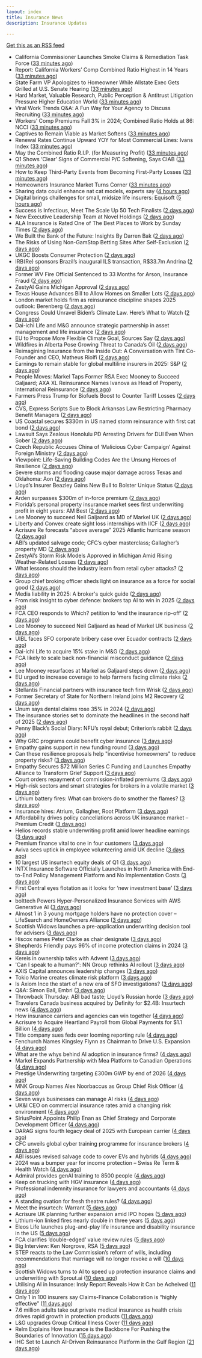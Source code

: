 ```yaml
---
layout: index
title: Insurance News
description: Insurance Updates

---
```


[Get this as an RSS feed](/insurance.rss)

<!-- news_marker starts -->
- California Commissioner Launches Smoke Claims & Remediation Task Force ([33 minutes ago](https://www.insurancejournal.com/magazines/mag-features/2025/06/02/825573.htm))
- Report: California Workers’ Comp Combined Ratio Highest in 14 Years ([33 minutes ago](https://www.insurancejournal.com/magazines/mag-features/2025/06/02/825572.htm))
- State Farm VP Apologizes to Homeowner While Allstate Exec Gets Grilled at U.S. Senate Hearing ([33 minutes ago](https://www.insurancejournal.com/magazines/mag-features/2025/06/02/825571.htm))
- Hard Market, Valuable Research, Public Perception & Antitrust Litigation Pressure Higher Education World ([33 minutes ago](https://www.insurancejournal.com/magazines/mag-features/2025/06/02/825570.htm))
- Viral Work Trends Q&A: A Fun Way for Your Agency to Discuss Recruiting ([33 minutes ago](https://www.insurancejournal.com/magazines/mag-features/2025/06/02/825569.htm))
- Workers’ Comp Premiums Fall 3% in 2024; Combined Ratio Holds at 86: NCCI ([33 minutes ago](https://www.insurancejournal.com/magazines/mag-features/2025/06/02/825568.htm))
- Captives to Remain Viable as Market Softens ([33 minutes ago](https://www.insurancejournal.com/magazines/mag-features/2025/06/02/825565.htm))
- Renewal Rates Continue Upward YOY for Most Commercial Lines: Ivans Index ([33 minutes ago](https://www.insurancejournal.com/magazines/mag-features/2025/06/02/825564.htm))
- May the Combined Ratio R.I.P. (for Measuring Profit) ([33 minutes ago](https://www.insurancejournal.com/magazines/mag-features/2025/06/02/825563.htm))
- Q1 Shows ‘Clear’ Signs of Commercial P/C Softening, Says CIAB ([33 minutes ago](https://www.insurancejournal.com/magazines/mag-features/2025/06/02/825561.htm))
- How to Keep Third-Party Events from Becoming First-Party Losses ([33 minutes ago](https://www.insurancejournal.com/magazines/mag-features/2025/06/02/825560.htm))
- Homeowners Insurance Market Turns Corner ([33 minutes ago](https://www.insurancejournal.com/magazines/mag-editorsnote/2025/06/02/825559.htm))
- Sharing data could enhance nat cat models, experts say ([4 hours ago](https://www.dig-in.com/news/sharing-data-could-enhance-nat-cat-models-experts-say))
- Digital brings challenges for small, midsize life insurers: Equisoft ([5 hours ago](https://www.dig-in.com/news/digital-brings-challenges-for-small-midsize-life-insurers-equisoft))
- Success is Infectious, Meet The Scale Up 50 Tech Finalists ([2 days ago](https://insurance-edge.net/2025/05/30/success-is-infectious-meet-the-scale-up-50-tech-finalists/))
- New Executive Leadership Team at Novel Holdings ([2 days ago](https://insurance-edge.net/2025/05/30/new-executive-leadership-team-at-novel-holdings/))
- ALA Insurance is Rated One of The Best Places to Work by Sunday Times ([2 days ago](https://insurance-edge.net/2025/05/30/ala-insurance-is-rated-one-of-the-best-places-to-work-by-sunday-times/))
- We Built the Bank of the Future: Insights By Darren Bak ([2 days ago](https://insurance-edge.net/2025/05/30/we-built-the-bank-of-the-future-insights-by-darren-bak/))
- The Risks of Using Non-GamStop Betting Sites After Self-Exclusion ([2 days ago](https://insurance-edge.net/2025/05/30/the-risks-of-using-non-gamstop-betting-sites-after-self-exclusion/))
- UKGC Boosts Consumer Protection ([2 days ago](https://insurance-edge.net/2025/05/30/ukgc-boosts-consumer-protection/))
- IRB(Re) sponsors Brazil’s inaugural ILS transaction, R$33.7m Andrina ([2 days ago](https://www.reinsurancene.ws/irbre-sponsors-brazils-inaugural-ils-transaction-r33-7m-andrina/))
- Former WV Fire Official Sentenced to 33 Months for Arson, Insurance Fraud ([2 days ago](https://www.insurancejournal.com/news/southeast/2025/05/30/825740.htm))
- ZestyAI Gains Michigan Approval ([2 days ago](https://www.insurancejournal.com/news/midwest/2025/05/30/825745.htm))
- Texas House Advances Bill to Allow Homes on Smaller Lots ([2 days ago](https://www.insurancejournal.com/news/southcentral/2025/05/30/825741.htm))
- London market holds firm as reinsurance discipline shapes 2025 outlook: Berenberg ([2 days ago](https://www.reinsurancene.ws/london-market-holds-firm-as-reinsurance-discipline-shapes-2025-outlook-berenberg/))
- Congress Could Unravel Biden’s Climate Law. Here’s What to Watch ([2 days ago](https://www.insurancejournal.com/news/national/2025/05/30/825735.htm))
- Dai-ichi Life and M&G announce strategic partnership in asset management and life insurance ([2 days ago](https://www.reinsurancene.ws/dai-ichi-life-and-mg-announce-strategic-partnership-in-asset-management-and-life-insurance/))
- EU to Propose More Flexible Climate Goal, Sources Say ([2 days ago](https://www.insurancejournal.com/news/international/2025/05/30/825731.htm))
- Wildfires in Alberta Pose Growing Threat to Canada’s Oil ([2 days ago](https://www.insurancejournal.com/news/international/2025/05/30/825724.htm))
- Reimagining Insurance from the Inside Out: A Conversation with Tint Co-Founder and CEO, Matheus Riolfi ([2 days ago](https://www.insurtechinsights.com/reimagining-insurance-from-the-inside-out-a-conversation-with-tint-co-founder-and-ceo-matheus-riolfi/))
- Earnings to remain stable for global multiline insurers in 2025: S&P ([2 days ago](https://www.reinsurancene.ws/earnings-to-remain-stable-for-global-multiline-insurers-in-2025-sp/))
- People Moves: Markel Taps Former RSA Exec Mooney to Succeed Galjaard; AXA XL Reinsurance Names Ivanova as Head of Property, International Reinsurance ([2 days ago](https://www.insurancejournal.com/news/international/2025/05/30/825701.htm))
- Farmers Press Trump for Biofuels Boost to Counter Tariff Losses ([2 days ago](https://www.insurancejournal.com/news/midwest/2025/05/30/825702.htm))
- CVS, Express Scripts Sue to Block Arkansas Law Restricting Pharmacy Benefit Managers ([2 days ago](https://www.insurancejournal.com/news/southcentral/2025/05/30/825696.htm))
- US Coastal secures $330m in US named storm reinsurance with first cat bond ([2 days ago](https://www.reinsurancene.ws/us-coastal-secures-330m-in-us-named-storm-reinsurance-with-first-cat-bond/))
- Lawsuit Says Zealous Honolulu PD Arresting Drivers for DUI Even When Sober ([2 days ago](https://www.insurancejournal.com/news/west/2025/05/30/825693.htm))
- Czech Republic Accuses China of ‘Malicious Cyber Campaign’ Against Foreign Ministry ([2 days ago](https://www.insurancejournal.com/news/international/2025/05/30/825682.htm))
- Viewpoint: Life-Saving Building Codes Are the Unsung Heroes of Resilience ([2 days ago](https://www.insurancejournal.com/news/national/2025/05/30/825672.htm))
- Severe storms and flooding cause major damage across Texas and Oklahoma: Aon ([2 days ago](https://www.reinsurancene.ws/severe-storms-and-flooding-cause-major-damage-across-texas-and-oklahoma-aon/))
- Lloyd’s Insurer Beazley Gains New Bull to Bolster Unique Status ([2 days ago](https://www.insurancejournal.com/news/international/2025/05/30/825663.htm))
- Arden surpasses $300m of in-force premium ([2 days ago](https://www.reinsurancene.ws/arden-surpasses-300m-of-in-force-premium/))
- Florida’s personal property insurance market sees first underwriting profit in eight years: AM Best ([2 days ago](https://www.reinsurancene.ws/floridas-personal-property-insurance-market-sees-first-underwriting-profit-in-eight-years-am-best/))
- Lee Mooney to succeed Neil Galjaard as MD of Markel UK ([2 days ago](https://www.reinsurancene.ws/lee-mooney-to-succeed-neil-galjaard-as-md-of-markel-uk/))
- Liberty and Convex create sight loss internships with IICF ([2 days ago](https://www.postonline.co.uk/people/7957838/liberty-and-convex-create-sight-loss-internships-with-iicf))
- Acrisure Re forecasts “above average” 2025 Atlantic hurricane season ([2 days ago](https://www.reinsurancene.ws/acrisure-re-forecasts-above-average-2025-atlantic-hurricane-season/))
- ABI’s updated salvage code; CFC’s cyber masterclass; Gallagher’s property MD ([2 days ago](https://www.postonline.co.uk/news/7957830/abis-updated-salvage-code-cfcs-cyber-masterclass-gallaghers-property-md))
- ZestyAI’s Storm Risk Models Approved in Michigan Amid Rising Weather-Related Losses ([2 days ago](https://www.insurtechinsights.com/zestyais-storm-risk-models-approved-in-michigan-amid-rising-weather-related-losses/))
- What lessons should the industry learn from retail cyber attacks? ([2 days ago](https://www.postonline.co.uk/technology/7957834/what-lessons-should-the-industry-learn-from-retail-cyber-attacks))
- Group chief broking officer sheds light on insurance as a force for social good ([2 days ago](https://www.insurancebusinessmag.com/uk/news/breaking-news/group-chief-broking-officer-sheds-light-on-insurance-as-a-force-for-social-good-537472.aspx))
- Media liability in 2025: A broker's quick guide ([2 days ago](https://www.insurancebusinessmag.com/uk/news/professional-liability/media-liability-in-2025-a-brokers-quick-guide-537471.aspx))
- From risk insight to cyber defence: brokers tap AI to win in 2025 ([2 days ago](https://www.insurancebusinessmag.com/uk/news/technology/from-risk-insight-to-cyber-defence-brokers-tap-ai-to-win-in-2025-537470.aspx))
- FCA CEO responds to Which? petition to ‘end the insurance rip-off’ ([2 days ago](https://www.postonline.co.uk/news/7957839/fca-ceo-responds-to-which-petition-to-end-the-insurance-rip-off))
- Lee Mooney to succeed Neil Galjaard as head of Markel UK business ([2 days ago](https://www.insurancebusinessmag.com/uk/news/breaking-news/lee-mooney-to-succeed-neil-galjaard-as-head-of-markel-uk-business-537469.aspx))
- UIBL faces SFO corporate bribery case over Ecuador contracts ([2 days ago](https://www.insurancebusinessmag.com/uk/news/breaking-news/uibl-faces-sfo-corporate-bribery-case-over-ecuador-contracts-537468.aspx))
- Dai-ichi Life to acquire 15% stake in M&G ([2 days ago](https://www.insurancebusinessmag.com/uk/news/breaking-news/daiichi-life-to-acquire-15-stake-in-mandg-537467.aspx))
- FCA likely to scale back non-financial misconduct guidance ([2 days ago](https://www.postonline.co.uk/regulation/7957826/fca-likely-to-scale-back-non-financial-misconduct-guidance))
- Lee Mooney resurfaces at Markel as Galjaard steps down ([2 days ago](https://www.postonline.co.uk/news/7957836/lee-mooney-resurfaces-at-markel-as-galjaard-steps-down))
- EU urged to increase coverage to help farmers facing climate risks ([2 days ago](https://www.insurancebusinessmag.com/uk/news/environmental/eu-urged-to-increase-coverage-to-help-farmers-facing-climate-risks-537453.aspx))
- Stellantis Financial partners with insurance tech firm Wrisk ([2 days ago](https://www.insurancebusinessmag.com/uk/news/auto-motor/stellantis-financial-partners-with-insurance-tech-firm-wrisk-537452.aspx))
- Former Secretary of State for Northern Ireland joins M2 Recovery ([2 days ago](https://www.insurancebusinessmag.com/uk/news/breaking-news/former-secretary-of-state-for-northern-ireland-joins-m2-recovery-537451.aspx))
- Unum says dental claims rose 35% in 2024 ([2 days ago](https://www.insurancebusinessmag.com/uk/news/life-insurance/unum-says-dental-claims-rose-35-in-2024-537450.aspx))
- The insurance stories set to dominate the headlines in the second half of 2025 ([2 days ago](https://www.postonline.co.uk/commercial/7957828/the-insurance-stories-set-to-dominate-the-headlines-in-the-second-half-of-2025))
- Penny Black’s Social Diary: NFU’s royal debut; Criterion’s rabbit ([2 days ago](https://www.postonline.co.uk/people/7957615/penny-black%E2%80%99s-social-diary-nfu%E2%80%99s-royal-debut-criterion%E2%80%99s-rabbit))
- Why GRC programs could benefit cyber insurance ([3 days ago](https://www.dig-in.com/opinion/why-grc-programs-could-benefit-cyber-insurance))
- Empathy gains support in new funding round ([3 days ago](https://www.dig-in.com/news/empathy-gains-support-in-new-funding-round))
- Can these resilience proposals help "incentivise homeowners" to reduce property risks? ([3 days ago](https://www.insurancebusinessmag.com/uk/news/property-insurance/can-these-resilience-proposals-help-incentivise-homeowners-to-reduce-property-risks-537412.aspx))
- Empathy Secures $72 Million Series C Funding and Launches Empathy Alliance to Transform Grief Support ([3 days ago](https://www.insurtechinsights.com/empathy-secures-72-million-series-c-funding-and-launches-empathy-alliance-to-transform-grief-support/))
- Court orders repayment of commission-inflated premiums ([3 days ago](https://www.postonline.co.uk/commercial/7957833/court-orders-repayment-of-commission-inflated-premiums))
- High-risk sectors and smart strategies for brokers in a volatile market ([3 days ago](https://www.insurancebusinessmag.com/uk/news/breaking-news/highrisk-sectors-and-smart-strategies-for-brokers-in-a-volatile-market-537319.aspx))
- Lithium battery fires: What can brokers do to smother the flames? ([3 days ago](https://www.insurancebusinessmag.com/uk/news/auto-motor/lithium-battery-fires-what-can-brokers-do-to-smother-the-flames-537318.aspx))
- Insurance hires: Atrium, Gallagher, Root Platform ([3 days ago](https://www.insurancebusinessmag.com/uk/news/breaking-news/insurance-hires-atrium-gallagher-root-platform-537317.aspx))
- Affordability drives policy cancellations across UK insurance market – Premium Credit ([3 days ago](https://www.insurancebusinessmag.com/uk/news/auto-motor/affordability-drives-policy-cancellations-across-uk-insurance-market--premium-credit-537316.aspx))
- Helios records stable underwriting profit amid lower headline earnings ([3 days ago](https://www.insurancebusinessmag.com/uk/news/breaking-news/helios-records-stable-underwriting-profit-amid-lower-headline-earnings-537315.aspx))
- Premium finance vital to one in four customers ([3 days ago](https://www.postonline.co.uk/personal/7957831/premium-finance-vital-to-one-in-four-customers))
- Aviva sees uptick in employee volunteering amid UK decline ([3 days ago](https://www.postonline.co.uk/people/7957801/aviva-sees-uptick-in-employee-volunteering-amid-uk-decline))
- 10 largest US insurtech equity deals of Q1 ([3 days ago](https://www.dig-in.com/list/10-largest-us-insurtech-equity-deals-of-q1))
- INTX Insurance Software Officially Launches in North America with End-to-End Policy Management Platform and No Implementation Costs ([3 days ago](https://www.insurtechinsights.com/intx-insurance-software-officially-launches-in-north-america-with-end-to-end-policy-management-platform-and-no-implementation-costs/))
- First Central eyes flotation as it looks for ‘new investment base’ ([3 days ago](https://www.postonline.co.uk/news/7957822/first-central-eyes-flotation-as-it-looks-for-%E2%80%98new-investment-base%E2%80%99))
- bolttech Powers Hyper-Personalized Insurance Services with AWS Generative AI ([3 days ago](https://www.insurtechinsights.com/bolttech-powers-hyper-personalized-insurance-services-with-aws-generative-ai/))
- Almost 1 in 3 young mortgage holders have no protection cover – LifeSearch and HomeOwners Alliance ([3 days ago](https://ifamagazine.com/almost-1-in-3-young-mortgage-holders-have-no-protection-cover-lifesearch-and-homeowners-alliance/))
- Scottish Widows launches a pre-application underwriting decision tool for advisers ([3 days ago](https://ifamagazine.com/scottish-widows-launches-a-pre-application-underwriting-decision-tool-for-advisers/))
- Hiscox names Peter Clarke as chair designate ([3 days ago](https://www.postonline.co.uk/news/7957829/hiscox-names-peter-clarke-as-chair-designate))
- Shepherds Friendly pays 96% of income protection claims in 2024 ([3 days ago](https://ifamagazine.com/shepherds-friendly-pays-96-of-income-protection-claims-in-2024/))
- Kereis in ownership talks with Advent ([3 days ago](https://www.insurancebusinessmag.com/uk/news/breaking-news/kereis-in-ownership-talks-with-advent-537286.aspx))
- 'Can I speak to a human?': NN Group rethinks AI rollout ([3 days ago](https://www.insurancebusinessmag.com/uk/news/technology/can-i-speak-to-a-human-nn-group-rethinks-ai-rollout-537285.aspx))
- AXIS Capital announces leadership changes ([3 days ago](https://www.insurancebusinessmag.com/uk/news/breaking-news/axis-capital-announces-leadership-changes-537284.aspx))
- Tokio Marine creates climate risk platform ([3 days ago](https://www.insurancebusinessmag.com/uk/news/environmental/tokio-marine-creates-climate-risk-platform-537283.aspx))
- Is Axiom Ince the start of a new era of SFO investigations? ([3 days ago](https://www.postonline.co.uk/broker/7957763/is-axiom-ince-the-start-of-a-new-era-of-sfo-investigations))
- Q&A: Simon Ball, Embri ([3 days ago](https://www.postonline.co.uk/technology/7957476/qa-simon-ball-embri))
- Throwback Thursday: ABI bad taste; Lloyd’s Russian horde ([3 days ago](https://www.postonline.co.uk/lloyd%E2%80%99slondon/7956606/throwback-thursday-abi-bad-taste-lloyd%E2%80%99s-russian-horde))
- Travelers Canada business acquired by Definity for $2.4B: Insurtech news ([4 days ago](https://www.dig-in.com/news/travelers-canada-acquired-by-definity-2-4b-insurtech-news))
- How insurance carriers and agencies can win together ([4 days ago](https://www.dig-in.com/opinion/how-insurance-carriers-and-agencies-can-win-together))
- Acrisure to Acquire Heartland Payroll from Global Payments for $1.1 Billion ([4 days ago](https://www.insurtechinsights.com/acrisure-to-acquire-heartland-payroll-from-global-payments-for-1-1-billion/))
- Title company sues feds over looming reporting rule ([4 days ago](https://www.dig-in.com/news/title-company-sues-feds-over-looming-reporting-rule))
- Fenchurch Names Kingsley Flynn as Chairman to Drive U.S. Expansion ([4 days ago](https://www.insurtechinsights.com/fenchurch-names-kingsley-flynn-as-chairman-to-drive-u-s-expansion/))
- What are the whys behind AI adoption in insurance firms? ([4 days ago](https://www.dig-in.com/news/what-are-the-whys-behind-ai-adoption-in-insurance-firms))
- Markel Expands Partnership with Mea Platform to Canadian Operations ([4 days ago](https://www.insurtechinsights.com/markel-expands-partnership-with-mea-platform-to-canadian-operations/))
- Prestige Underwriting targeting £300m GWP by end of 2026 ([4 days ago](https://www.postonline.co.uk/news/7957825/prestige-underwriting-targeting-%C2%A3300m-gwp-by-end-of-2026))
- MNK Group Names Alex Noorbaccus as Group Chief Risk Officer ([4 days ago](https://www.insurtechinsights.com/mnk-group-names-alex-noorbaccus-as-group-chief-risk-officer/))
- Seven ways businesses can manage AI risks ([4 days ago](https://www.insurancebusinessmag.com/uk/news/cyber/seven-ways-businesses-can-manage-ai-risks-537188.aspx))
- UK&I CEO on commercial insurance rates amid a changing risk environment ([4 days ago](https://www.insurancebusinessmag.com/uk/news/breaking-news/ukandi-ceo-on-commercial-insurance-rates-amid-a-changing-risk-environment-537187.aspx))
- SiriusPoint Appoints Philip Enan as Chief Strategy and Corporate Development Officer ([4 days ago](https://www.insurtechinsights.com/siriuspoint-appoints-philip-enan-as-chief-strategy-and-corporate-development-officer/))
- DARAG signs fourth legacy deal of 2025 with European carrier ([4 days ago](https://www.insurancebusinessmag.com/uk/news/breaking-news/darag-signs-fourth-legacy-deal-of-2025-with-european-carrier-537184.aspx))
- CFC unveils global cyber training programme for insurance brokers ([4 days ago](https://www.insurancebusinessmag.com/uk/news/cyber/cfc-unveils-global-cyber-training-programme-for-insurance-brokers-537183.aspx))
- ABI issues revised salvage code to cover EVs and hybrids ([4 days ago](https://www.insurancebusinessmag.com/uk/news/auto-motor/abi-issues-revised-salvage-code-to-cover-evs-and-hybrids-537182.aspx))
- 2024 was a bumper year for income protection – Swiss Re Term & Health Watch ([4 days ago](https://ifamagazine.com/2024-was-a-bumper-year-for-income-protection-swiss-re-term-health-watch/))
- Admiral provides genAI training to 8500 people ([4 days ago](https://www.postonline.co.uk/technology/7957819/admiral-provides-genai-training-to-8500-people))
- Keep on trucking with HGV insurance ([4 days ago](https://www.postonline.co.uk/commercial/7957551/keep-on-trucking-with-hgv-insurance))
- Professional indemnity insurance for lawyers and accountants ([4 days ago](https://www.postonline.co.uk/commercial/7957725/professional-indemnity-insurance-for-lawyers-and-accountants))
- A standing ovation for fresh theatre rules? ([4 days ago](https://www.postonline.co.uk/commercial/7957410/a-standing-ovation-for-fresh-theatre-rules))
- Meet the insurtech: Warrant ([5 days ago](https://www.dig-in.com/news/meet-the-insurtech-warrant))
- Acrisure UK planning further expansion amid IPO hopes ([5 days ago](https://www.postonline.co.uk/news/7957733/acrisure-uk-planning-further-expansion-amid-ipo-hopes))
- Lithium-ion linked fires nearly double in three years ([5 days ago](https://www.postonline.co.uk/personal/7957821/lithium-ion-linked-fires-nearly-double-in-three-years))
- Eleos Life launches plug-and-play life insurance and disability insurance in the US ([5 days ago](https://ifamagazine.com/eleos-life-launches-plug-and-play-life-insurance-and-disability-insurance-in-the-us/))
- FCA clarifies ‘double-edged’ value review rules ([5 days ago](https://www.postonline.co.uk/regulation/7957818/fca-clarifies-%E2%80%98double-edged%E2%80%99-value-review-rules))
- Big Interview: Ken Norgrove, RSA ([5 days ago](https://www.postonline.co.uk/commercial/7957757/big-interview-ken-norgrove-rsa))
- STEP reacts to the Law Commission’s reform of wills, including recommendations that marriage will no longer revoke a will ([10 days ago](https://ifamagazine.com/step-reacts-to-the-law-commissions-reform-of-wills-including-recommendations-that-marriage-will-no-longer-revoke-a-will/))
- Scottish Widows turns to AI to speed up protection insurance claims and underwriting with Sprout.ai ([10 days ago](https://ifamagazine.com/scottish-widows-turns-to-ai-to-speed-up-protection-insurance-claims-and-underwriting-with-sprout-ai/))
- Utilising AI in Insurance: Insly Report Reveals How it Can be Acheived ([11 days ago](https://thefintechtimes.com/utilising-ai-in-insurance-insly-report-reveals-how-it-can-be-acheived/))
- Only 1 in 100 insurers say Claims-Finance Collaboration is “highly effective” ([11 days ago](https://ifamagazine.com/only-1-in-100-insurers-say-claims-finance-collaboration-is-highly-effective/))
- 7.6 million adults take out private medical insurance as health crisis drives rapid growth in protection products ([11 days ago](https://ifamagazine.com/7-6-million-adults-take-out-private-medical-insurance-as-health-crisis-drives-rapid-growth-in-protection-products/))
- L&G upgrades Group Critical Illness Cover ([11 days ago](https://ifamagazine.com/lg-upgrades-group-critical-illness-cover/))
- Relm Explains How Insurance is the Backbone For Pushing the Boundaries of Innovation ([15 days ago](https://thefintechtimes.com/relm-explains-how-insurance-is-the-backbone-for-pushing-the-boundaries-of-innovation/))
- IHC Set to Launch AI-Driven Reinsurance Platform in the Gulf Region ([21 days ago](https://thefintechtimes.com/ihc-set-to-launch-ai-driven-reinsurance-platform/))

<!-- news_marker ends -->